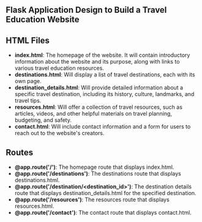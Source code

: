 ## **Flask Application Design to Build a Travel Education Website**

## **HTML Files**

- **index.html**: The homepage of the website. It will contain introductory information about the website and its purpose, along with links to various travel education resources.
- **destinations.html**: Will display a list of travel destinations, each with its own page.
- **destination_details.html**: Will provide detailed information about a specific travel destination, including its history, culture, landmarks, and travel tips.
- **resources.html**: Will offer a collection of travel resources, such as articles, videos, and other helpful materials on travel planning, budgeting, and safety.
- **contact.html**: Will include contact information and a form for users to reach out to the website's creators.

## **Routes**

- **@app.route('/')**: The homepage route that displays index.html.
- **@app.route('/destinations')**: The destinations route that displays destinations.html.
- **@app.route('/destination/<destination_id>')**: The destination details route that displays destination_details.html for the specified destination.
- **@app.route('/resources')**: The resources route that displays resources.html.
- **@app.route('/contact')**: The contact route that displays contact.html.